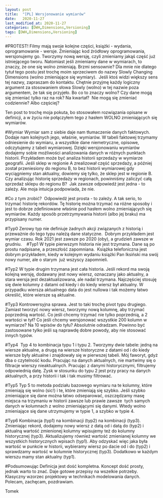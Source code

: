 ```yaml
---
layout: post
title:  "[PL] Wersjonowanie wymiarów"
date:   2020-11-27
last_modified_at: 2020-11-27
categories: [DWH,Dimensions,Versioning]
tags: [DWH,Dimensions,Versioning]
---
```


#PROTEST!
Filmy mają swoje kolejne części, książki - wydania, oprogramowanie - wersje.
Zmieniając kod źródłowy oprogramowania, wersjonujemy go. Tworzymy nową wersję,
czyli zmieniamy jakąś część już istniejącego tworu. Natomiast jeśli zmieniamy dane w wymiarach,
to znaczy, że one się wolno zmieniają. Brzmi sensownie? Dla mnie nie dlatego tytuł tego postu
jest trochę moim sprzeciwem do nazwy Slowly Changing Dimensions (wolno zmieniające się wymiary). 
Jeśli ktoś widzi większy sens tej nazwy, zapraszam do kontaktu. Chętnie przyjmę każdy logiczny argument
za stosowaniem słowa Slowly (wolno) w tej nazwie poza argumentem, że tak się przyjeło.
Bo co to znaczy wolno? Czy dane mogą się zmieniać tylko raz na rok? Na kwartał? 
Nie mogą się zmieniać codziennie? Albo częściej? 

Ten post to trochę moja pokuta, bo stosowałem rozwiązania opisane w definicji, a w życiu nie połączyłem tego z hasłem WOLNO
zmieniających się wymiarów.

#Wymiar
Wymiar sam z siebie daje nam tłumaczenie danych faktowych. Dodaje nam kolejnych jego, właśnie, wymiarów. W tabeli faktowej
trzymamy odniesienie do wymiaru, a wszystkie dane niemetryczne, opisowe, odczytujemy z tabeli wymiarowej.
Dzięki wersjonowaniu wymiarów dodajemy sobie możliwości analizowania danych w różnych punktach historii.
Przykładem może być analiza historii sprzedaży w wymiarze geografii. Jeśli sklep w regionie A zrealizował część sprzedaży,
a później został przeniesiony do regionu B, to bez historii wymiarowej gdy wyciągniemy stan aktualny, dowiemy się tylko,
że sklep jest w regionie B. Czy analizując historię sprzedaży w regionach, powinniśmy zaliczyć całą sprzedaż sklepu do regionu B? 
Jak zawsze odpowiedź jest jedna - to zależy. Ale moja intuicja podpowiada, że nie. 

#Co z tym zrobić? 
Odpowiedź jest prosta - to zależy. A tak serio, to trzymać historię rekordów. Tę historię można trzymać na różne sposoby
i jest to dobrze zdefiniowane właśnie pod hasłem wolno zmieniających się wymiarów. Każdy sposób przetrzymywania
historii (albo jej braku) ma przypisany numer.


#Typ0
Zerowy typ nie definiuje żadnych akcji związanych z historią i przeważnie do tego typu należą dane statyczne. 
Dobrym przykładem jest wymiar czasu. Rok 2021 jest zawsze po 2020 (oby), a grudzień zawsze w grudniu. 
 
#Typ1
W typie pierwszym historia nie jest trzymana. Dane są po prostu nadpisane, a przeszłość zapomniana. 
Książka telefoniczna jest dobrym przykładem, kiedy w kolejnym wydaniu książki Pan Iksiński ma swój nowy numer, ale o starym 
już wszyscy zapomnieli.


#Typ2
W typie drugim trzymana jest cała historia. Jeśli rekord ma swoją kolejną wersję, dodawany jest nowy wiersz, oznaczany jako aktualny,
a stara wersja jest dezaktualizowana, ale nadal trzymana. Najczęściej stosuję się dwie kolumny z datami od kiedy i do kiedy
wiersz był aktualny. W przypadku wiersza aktualnego data do jest nullowa i tak możemy łatwo określić, które wiersze są aktualne. 

#Typ3
Kontrowersyjna sprawa. Jest to taki trochę pivot typu drugiego. Zamiast tworzyć nowy wiersz, tworzymy nową kolumnę, aby trzymać poprzednią
wartość. Co jeśli chcemy trzymać nie tylko poprzednią, a 2 wartości w tył? Co jeśli chcemy wersjonować wszystkie 200 kolumn w wymiarze? 
Na 10 wpisów do tyłu? Absolutnie odradzam. Powinno być zastosowane tylko jeśli są naprawdę dobre powody, aby nie stosować innych typów.

#Typ4 
Typ 4 to kombinacja typu 1 i typu 2. Tworzymy dwie tabele: jedną na wiersze aktualne, a drugą na wiersze historyczne
z datami od i do kiedy wiersze były aktualne i znajdowały się w pierwszej tabeli.
Mój faworyt, gdyż dba o czytelność kodu. Pracując na danych aktualnych, nie martwimy się o filtracje wierszy nieaktualnych.
Pracując z danymi historycznymi, filtrujemy odpowiednią datę. Zysk w stosunku do typu 2 jest przy pracy na danych aktualnych, a przy
historii i tak i tak musimy filtrować.

#Typ5
Typ 5 to metoda podziału bazowego wymiaru na te kolumny, które zmieniają się wolno (sic!) i te, które zmieniają się szybko.
Jeśli szybko zmieniające się dane można łatwo odseparować, oszczędzamy masę miejsca na trzymaniu w historii zawsze lub prawie zawsze 
tych samych danych w kolumnach z wolno zmieniającymi się danymi. Wtedy wolno zmieniające się dane utrzymujemy w typie 1, a szybko w typie 4.

#Typ6
Kombinacja (typ1) na kombinacji (typ2) na kombinacji (typ3). Zmieniając rekord, dodajemy nowy wiersz z datą od i datą do (typ2) i aktualną
wartość zmienionej kolumny wpisujemy też do kolumny historycznej (typ3). Aktualizujemy również wartość zmienianej kolumny we wszystkich historycznych wpisach (typ1).
Aby odzyskać więc jaka była wartość w punkcie w historii, wybieramy wiersz po dacie od i do (typ2) i sprawdzamy wartość
w kolumnie historycznej (typ3). Dodatkowo w każdym wierszu mamy stan aktualny (typ1).

#Podsumowując
Definicja jest dość kompletna. Koncept dość prosty, jednak warto to znać. Daje gotowe przepisy na wszelkie potrzeby. 
Klasyczny wzorzec projektowy w technikach modelowania danych. 
Polecam, zachęcam, pozdrawiam.

Tomek